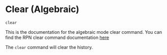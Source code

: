 # Clear (Algebraic)
`clear`

This is the documentation for the algebraic mode clear command. You can find the RPN clear command documentation [here](/user/commands/rpn/clear)

The `clear` command will clear the history.

